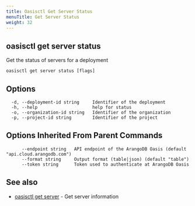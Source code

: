 ```yaml
---
title: Oasisctl Get Server Status
menuTitle: Get Server Status
weight: 32
---
```

## oasisctl get server status

Get the status of servers for a deployment

```
oasisctl get server status [flags]
```

## Options
```
  -d, --deployment-id string     Identifier of the deployment
  -h, --help                     help for status
  -o, --organization-id string   Identifier of the organization
  -p, --project-id string        Identifier of the project
```

## Options Inherited From Parent Commands
```
      --endpoint string   API endpoint of the ArangoDB Oasis (default "api.cloud.arangodb.com")
      --format string     Output format (table|json) (default "table")
      --token string      Token used to authenticate at ArangoDB Oasis
```

## See also
* [oasisctl get server](get-server.md)	 - Get server information

